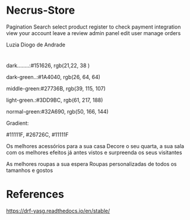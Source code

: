 # Necrus-Store
Pagination
Search
select product
register to check
payment integration
view your account
leave a review
admin panel
edit user
manage orders

Luzia Diogo de Andrade

# 
dark........:#151626, rgb(21,22, 38 )

dark-green..:#1A4040, rgb(26, 64, 64)

middle-green:#27736B, rgb(39, 115, 107)

light-green.:#3DD9BC, rgb(61, 217, 188)

normal-green:#32A690, rgb(50, 166, 144)

Gradient:

#11111F, #26726C, #11111F


Os melhores acessórios para a sua casa
Decore o seu quarta, a sua sala com os melhores efeitos já antes vistos e surpreenda os seus visitantes


As melhores roupas a sua espera
Roupas personalizadas de todos os tamanhos e gostos


# References 
https://drf-yasg.readthedocs.io/en/stable/
